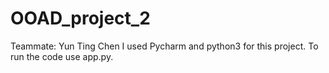 # OOAD_project_2
Teammate: Yun Ting Chen
I used Pycharm and python3 for this project. To run the code use app.py.
